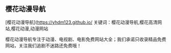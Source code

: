 ## 樱花动漫导航

[樱花动漫导航](https://yhdm123.github.io/  关键词：樱花动漫导航,樱花高清网站,樱花动漫,动漫网站

樱花动漫导航专注于动漫、电视剧、电影免费网站大全；我们承诺只收录精品免费网站，关注我们追剧不迷路还免费哦！
